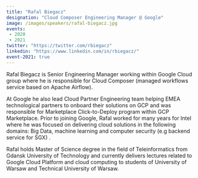 ```yaml
---
title: "Rafal Biegacz"
designation: "Cloud Composer Engineering Manager @ Google"
image: /images/speakers/rafal-biegacz.jpg
events:
 - 2020
 - 2021
twitter: "https://twitter.com/rbiegacz"
linkedin: "https://www.linkedin.com/in/rbiegacz/"
event-2021: true
---
```


Rafal Biegacz is Senior Engineering Manager working within Google Cloud group where he is responsible for Cloud Composer (managed workflows service based on Apache Airflow).

At Google he also lead Cloud Partner Engineering team helping EMEA technological partners to onboard their solutions on GCP and was responsible for Marketplace Click-to-Deploy program within GCP Marketplace. Prior to joining Google, Rafal worked for many years for Intel where he was focused on delivering cloud solutions in the following domains: Big Data, machine learning and computer security (e.g backend service for SGX) .

Rafal holds Master of Science degree in the field of Teleinformatics from Gdansk University of Technology and currently delivers lectures related to Google Cloud Platform and cloud computing to students of University of Warsaw and Technical University of Warsaw.